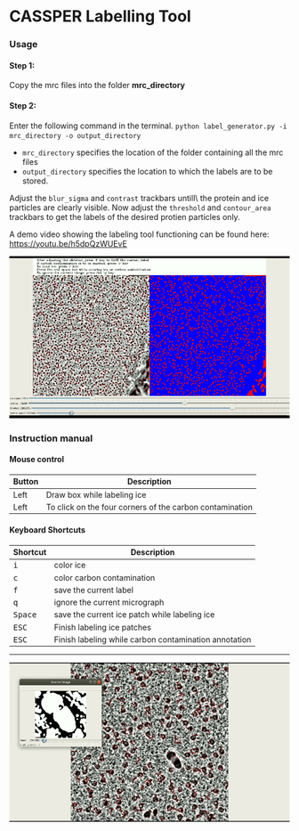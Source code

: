 # CASSPER Labelling Tool
 

### Usage

#### Step 1:
Copy the mrc files into the folder **mrc_directory**

#### Step 2:
Enter the following command in the terminal.
`python label_generator.py -i mrc_directory -o output_directory`
* `mrc_directory` specifies the location of the folder containing all the mrc files
* `output_directory` specifies the location to which the labels are to be stored.

Adjust the `blur_sigma` and `contrast` trackbars untill\ the protein and ice particles are clearly visible. 
Now adjust the `threshold` and `contour_area` trackbars to get the labels of the desired protien particles only.

A demo video showing the labeling tool functioning can be found here: https://youtu.be/h5dpQzWUEvE




![label generator](images/image.png)

### Instruction manual

#### Mouse control

Button | Description | 
--- | --- |
Left | Draw box while labeling ice
Left | To click on the four corners of the carbon contamination


#### Keyboard Shortcuts

Shortcut | Description | 
--- | --- |
<kbd>i</kbd> | color ice |
<kbd>c</kbd> | color carbon contamination |
<kbd>f</kbd> | save the current label |
<kbd>q</kbd> | ignore the current micrograph |
<kbd>Space</kbd> | save the current ice patch while labeling ice |
<kbd>ESC</kbd> | Finish labeling ice patches |
<kbd>ESC</kbd> | Finish labeling while carbon contamination annotation |
----
![color ice](images/ice.png)


